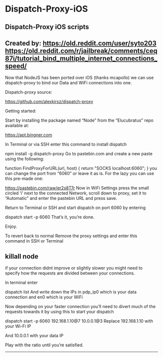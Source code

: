# Dispatch-Proxy-iOS
Dispatch-Proxy iOS scripts
--------------------------------
Created by: https://old.reddit.com/user/syto203
https://old.reddit.com/r/jailbreak/comments/ceq87i/tutorial_bind_multiple_internet_connections_speed/
--------------------------------
Now that NodeJS has been ported over iOS (thanks mcapollo) we can use dispatch-proxy to bind our Data and WiFi connections into one.

Dispatch-proxy source:

https://github.com/alexkirsz/dispatch-proxy

Getting started:

Start by installing the package named “Node” from the “Elucubratus” repo available at:

https://apt.bingner.com

In Terminal or via SSH enter this command to install dispatch

npm install -g dispatch-proxy
Go to pastebin.com and create a new paste using the following:

function FindProxyForURL(url, host)
{ 
 return "SOCKS localhost:6060";
}
you can change the port from “6060” or leave it as is. For the lazy you can use this pre-made one:

https://pastebin.com/raw/er2s8T7r
Now in WiFi Settings press the small circled ‘i’ next to the connected Network, scroll down to proxy, set it to “Automatic” and enter the pastebin URL and press save.

Return to Terminal or SSH and start dispatch on port 6060 by entering

dispatch start -p 6060
That’s it, you’re done.

Enjoy.

To revert back to normal Remove the proxy settings and enter this command in SSH or Terminal

killall node
--------------------
if your connection didnt improve or slightly slower you might need to specify how the requests are divided between your connections.

In terminal enter

dispatch list
And write down the IPs in pdp_ip0 which is your data connection and en0 which is your WiFi

Now depending on your faster connection you’ll need to divert much of the requests towards it by using this to start your dispatch

dispatch start -p 6060 192.168.1.10@7 10.0.0.1@3
Replace 192.168.1.10 with your Wi-Fi IP

And 10.0.0.1 with your data IP

Play with the ratio until you’re satisfied.

------------------------

